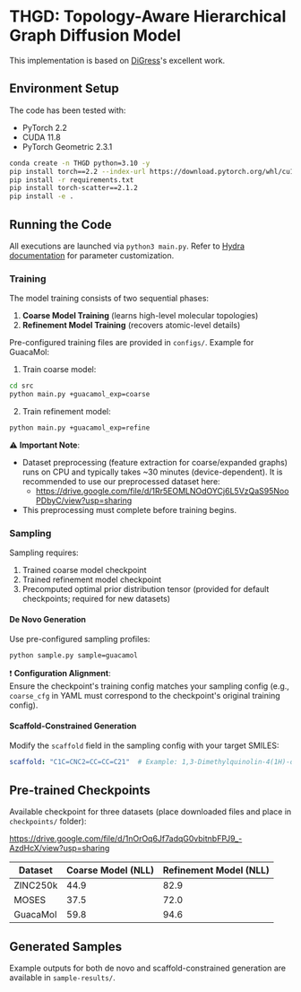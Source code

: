 # THGD: Topology-Aware Hierarchical Graph Diffusion Model  
This implementation is based on [DiGress](https://github.com/cvignac/DiGress)'s excellent work. 

## Environment Setup  
The code has been tested with:  
- PyTorch 2.2  
- CUDA 11.8  
- PyTorch Geometric 2.3.1  

```bash
conda create -n THGD python=3.10 -y
pip install torch==2.2 --index-url https://download.pytorch.org/whl/cu121
pip install -r requirements.txt
pip install torch-scatter==2.1.2
pip install -e .
```

## Running the Code  
All executions are launched via `python3 main.py`. Refer to [Hydra documentation](https://hydra.cc/) for parameter customization.

### Training  
The model training consists of two sequential phases:  
1. **Coarse Model Training** (learns high-level molecular topologies)  
2. **Refinement Model Training** (recovers atomic-level details)  

Pre-configured training files are provided in `configs/`. Example for GuacaMol:  

1. Train coarse model:  
```bash
cd src
python main.py +guacamol_exp=coarse
```

2. Train refinement model:  
```bash
python main.py +guacamol_exp=refine
```

⚠️ **Important Note**:  
- Dataset preprocessing (feature extraction for coarse/expanded graphs) runs on CPU and typically takes ~30 minutes (device-dependent). It is recommended to use our preprocessed dataset here:  
    - https://drive.google.com/file/d/1Rr5EOMLNOdOYCj6L5VzQaS95NooPDbyC/view?usp=sharing
- This preprocessing must complete before training begins.  

### Sampling  
Sampling requires:  
1. Trained coarse model checkpoint  
2. Trained refinement model checkpoint  
3. Precomputed optimal prior distribution tensor (provided for default checkpoints; required for new datasets)  

#### De Novo Generation  
Use pre-configured sampling profiles:  
```bash
python sample.py sample=guacamol
```

❗ **Configuration Alignment**:  
Ensure the checkpoint's training config matches your sampling config (e.g., `coarse_cfg` in YAML must correspond to the checkpoint's original training config).

#### Scaffold-Constrained Generation  
Modify the `scaffold` field in the sampling config with your target SMILES:  
```yaml
scaffold: "C1C=CNC2=CC=CC=C21"  # Example: 1,3-Dimethylquinolin-4(1H)-one
```

## Pre-trained Checkpoints  
Available checkpoint for three datasets (place downloaded files and place in `checkpoints/` folder): 

https://drive.google.com/file/d/1nOrOq6Jf7adqG0vbitnbFPJ9_-AzdHcX/view?usp=sharing

| Dataset    | Coarse Model (NLL) | Refinement Model (NLL) |  
|------------|---------------------|------------------------|  
| ZINC250k   | 44.9         | 82.9            |  
| MOSES      | 37.5         | 72.0            |  
| GuacaMol   | 59.8         | 94.6            |  

## Generated Samples  
Example outputs for both de novo and scaffold-constrained generation are available in `sample-results/`.
